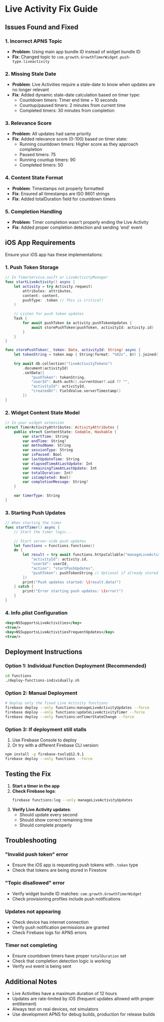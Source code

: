 # Live Activity Fix Guide

## Issues Found and Fixed

### 1. **Incorrect APNS Topic**
- **Problem**: Using main app bundle ID instead of widget bundle ID
- **Fix**: Changed topic to `com.growth.GrowthTimerWidget.push-type.liveactivity`

### 2. **Missing Stale Date**
- **Problem**: Live Activities require a stale-date to know when updates are no longer relevant
- **Fix**: Added dynamic stale-date calculation based on timer type:
  - Countdown timers: Timer end time + 10 seconds
  - Countup/paused timers: 2 minutes from current time
  - Completed timers: 30 minutes from completion

### 3. **Relevance Score**
- **Problem**: All updates had same priority
- **Fix**: Added relevance score (0-100) based on timer state:
  - Running countdown timers: Higher score as they approach completion
  - Paused timers: 75
  - Running countup timers: 90
  - Completed timers: 50

### 4. **Content State Format**
- **Problem**: Timestamps not properly formatted
- **Fix**: Ensured all timestamps are ISO 8601 strings
- **Fix**: Added totalDuration field for countdown timers

### 5. **Completion Handling**
- **Problem**: Timer completion wasn't properly ending the Live Activity
- **Fix**: Added proper completion detection and sending 'end' event

## iOS App Requirements

Ensure your iOS app has these implementations:

### 1. **Push Token Storage**
```swift
// In TimerService.swift or LiveActivityManager
func startLiveActivity() async {
    let activity = try Activity.request(
        attributes: attributes,
        content: content,
        pushType: .token // This is critical!
    )
    
    // Listen for push token updates
    Task {
        for await pushToken in activity.pushTokenUpdates {
            await storePushToken(pushToken, activityId: activity.id)
        }
    }
}

func storePushToken(_ token: Data, activityId: String) async {
    let tokenString = token.map { String(format: "%02x", $0) }.joined()
    
    try await db.collection("liveActivityTokens")
        .document(activityId)
        .setData([
            "pushToken": tokenString,
            "userId": Auth.auth().currentUser?.uid ?? "",
            "activityId": activityId,
            "createdAt": FieldValue.serverTimestamp()
        ])
}
```

### 2. **Widget Content State Model**
```swift
// In your widget extension
struct TimerActivityAttributes: ActivityAttributes {
    public struct ContentState: Codable, Hashable {
        var startTime: String
        var endTime: String?
        var methodName: String
        var sessionType: String
        var isPaused: Bool
        var lastUpdateTime: String
        var elapsedTimeAtLastUpdate: Int
        var remainingTimeAtLastUpdate: Int
        var totalDuration: Int?
        var isCompleted: Bool?
        var completionMessage: String?
    }
    
    var timerType: String
}
```

### 3. **Starting Push Updates**
```swift
// When starting the timer
func startTimer() async {
    // Start the timer logic...
    
    // Start server-side push updates
    let functions = Functions.functions()
    do {
        let result = try await functions.httpsCallable("manageLiveActivityUpdates").call([
            "activityId": activity.id,
            "userId": userId,
            "action": "startPushUpdates",
            "pushToken": pushTokenString // Optional if already stored
        ])
        print("Push updates started: \(result.data)")
    } catch {
        print("Error starting push updates: \(error)")
    }
}
```

### 4. **Info.plist Configuration**
```xml
<key>NSSupportsLiveActivities</key>
<true/>
<key>NSSupportsLiveActivitiesFrequentUpdates</key>
<true/>
```

## Deployment Instructions

### Option 1: Individual Function Deployment (Recommended)
```bash
cd functions
./deploy-functions-individually.sh
```

### Option 2: Manual Deployment
```bash
# Deploy only the fixed Live Activity functions
firebase deploy --only functions:manageLiveActivityUpdates --force
firebase deploy --only functions:updateLiveActivityTimer --force
firebase deploy --only functions:onTimerStateChange --force
```

### Option 3: If deployment still stalls
1. Use Firebase Console to deploy
2. Or try with a different Firebase CLI version:
```bash
npm install -g firebase-tools@12.9.1
firebase deploy --only functions --force
```

## Testing the Fix

1. **Start a timer in the app**
2. **Check Firebase logs**:
   ```bash
   firebase functions:log --only manageLiveActivityUpdates
   ```
3. **Verify Live Activity updates**:
   - Should update every second
   - Should show correct remaining time
   - Should complete properly

## Troubleshooting

### "Invalid push token" error
- Ensure the iOS app is requesting push tokens with `.token` type
- Check that tokens are being stored in Firestore

### "Topic disallowed" error
- Verify widget bundle ID matches: `com.growth.GrowthTimerWidget`
- Check provisioning profiles include push notifications

### Updates not appearing
- Check device has internet connection
- Verify push notification permissions are granted
- Check Firebase logs for APNS errors

### Timer not completing
- Ensure countdown timers have proper `totalDuration` set
- Check that completion detection logic is working
- Verify `end` event is being sent

## Additional Notes

- Live Activities have a maximum duration of 12 hours
- Updates are rate-limited by iOS (frequent updates allowed with proper entitlement)
- Always test on real devices, not simulators
- Use development APNS for debug builds, production for release builds